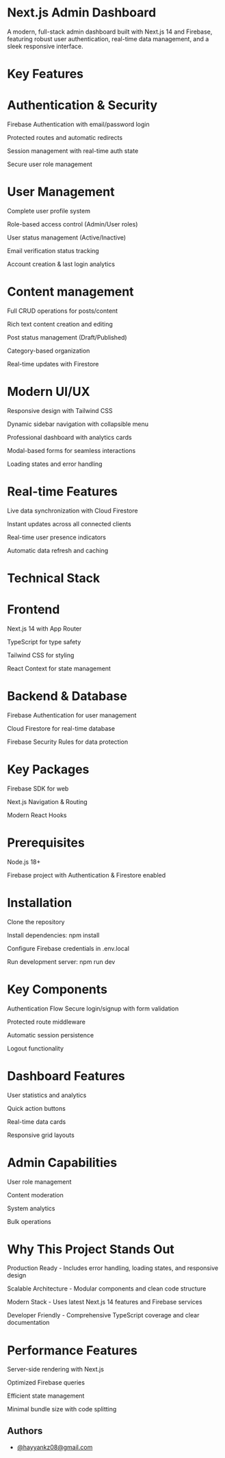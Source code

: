 # Next.js Admin Dashboard

A modern, full-stack admin dashboard built with Next.js 14 and Firebase, featuring robust user authentication, real-time data management, and a sleek responsive interface.

# Key Features

# Authentication & Security

Firebase Authentication with email/password login

Protected routes and automatic redirects

Session management with real-time auth state

Secure user role management

# User Management

Complete user profile system

Role-based access control (Admin/User roles)

User status management (Active/Inactive)

Email verification status tracking

Account creation & last login analytics

# Content management

Full CRUD operations for posts/content

Rich text content creation and editing

Post status management (Draft/Published)

Category-based organization

Real-time updates with Firestore

# Modern UI/UX

Responsive design with Tailwind CSS

Dynamic sidebar navigation with collapsible menu

Professional dashboard with analytics cards

Modal-based forms for seamless interactions

Loading states and error handling

# Real-time Features

Live data synchronization with Cloud Firestore

Instant updates across all connected clients

Real-time user presence indicators

Automatic data refresh and caching

# Technical Stack
# Frontend

Next.js 14 with App Router

TypeScript for type safety

Tailwind CSS for styling

React Context for state management

# Backend & Database

Firebase Authentication for user management

Cloud Firestore for real-time database

Firebase Security Rules for data protection

# Key Packages

Firebase SDK for web

Next.js Navigation & Routing

Modern React Hooks

# Prerequisites
Node.js 18+

Firebase project with Authentication & Firestore enabled


# Installation
Clone the repository

Install dependencies: npm install

Configure Firebase credentials in .env.local

Run development server: npm run dev

# Key Components
Authentication Flow
Secure login/signup with form validation

Protected route middleware

Automatic session persistence

Logout functionality

# Dashboard Features
User statistics and analytics

Quick action buttons

Real-time data cards

Responsive grid layouts

# Admin Capabilities
User role management

Content moderation

System analytics

Bulk operations

# Why This Project Stands Out
Production Ready - Includes error handling, loading states, and responsive design

Scalable Architecture - Modular components and clean code structure

Modern Stack - Uses latest Next.js 14 features and Firebase services

Developer Friendly - Comprehensive TypeScript coverage and clear documentation

# Performance Features
Server-side rendering with Next.js

Optimized Firebase queries

Efficient state management

Minimal bundle size with code splitting
## Authors

- [@hayyankz08@gmail.com](https://github.com/muhammadhayyan08)

